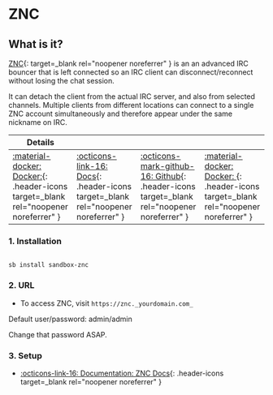 # ZNC

## What is it?

[ZNC](https://wiki.znc.in/ZNC){: target=_blank rel="noopener noreferrer" } is an an advanced IRC bouncer that is left connected so an IRC client can disconnect/reconnect without losing the chat session.

It can detach the client from the actual IRC server, and also from selected channels. Multiple clients from different locations can connect to a single ZNC account simultaneously and therefore appear under the same nickname on IRC.

| Details     |             |             |             |
|-------------|-------------|-------------|-------------|
| [:material-docker: Docker:](https://wiki.znc.in/ZNC){: .header-icons target=_blank rel="noopener noreferrer" } | [:octicons-link-16: Docs](https://wiki.znc.in/ZNC){: .header-icons target=_blank rel="noopener noreferrer" } | [:octicons-mark-github-16: Github](https://github.com/linuxserver/docker-znc){: .header-icons target=_blank rel="noopener noreferrer" } | [:material-docker: Docker: ](https://hub.docker.com/r/linuxserver/znc){: .header-icons target=_blank rel="noopener noreferrer" } |

### 1. Installation

``` shell

sb install sandbox-znc

```

### 2. URL

- To access ZNC, visit `https://znc._yourdomain.com_`

Default user/password: admin/admin

Change that password ASAP.

### 3. Setup

- [:octicons-link-16: Documentation: ZNC Docs](https://wiki.znc.in/ZNC){: .header-icons target=_blank rel="noopener noreferrer" }
